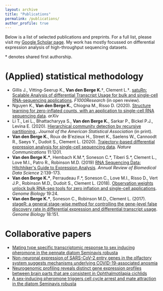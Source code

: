 ```yaml
---
layout: archive
title: "Publications"
permalink: /publications/
author_profile: true
---
```


Below is a list of selected publications and preprints. For a full list, please visit my [Google Scholar page](https://scholar.google.be/citations?user=3PHGkxkAAAAJ&hl=en). My work has mostly focussed on differential expression analysis of high-throughput sequencing datasets.

\* denotes shared first authorship.

# (Applied) statistical methodology

- Gillis J., Vitting-Seerup K., **Van den Berge K.**&dagger;, Clement L.&dagger;. [satuRn: Scalable Analysis of differential Transcript Usage for bulk and single-cell RNA-sequencing applications](https://f1000research.com/articles/10-374/v1). *F1000Research* (in open review).
- Nguyen K., **Van den Berge K.**, Chiogna M., Risso D. (2020). [Structure learning for zero-inflated counts, with an application to single-cell RNA sequencing data](https://arxiv.org/abs/2011.12044). *arXiv*
- Li T., Lei L., Bhattacharyya S., **Van den Berge K.**, Sarkar P., Bickel P.J., Levina E. (2020). [Hierarchical community detection by recursive partitioning
](https://www.tandfonline.com/doi/full/10.1080/01621459.2020.1833888). *Journal of the American Statistical Association* (in print).
- **Van den Berge K.**, Roux de B'ezieux H., Street K., Saelens W., Cannoodt R., Saeys Y., Dudoit S., Clement L. (2020). [Trajectory-based differential expression analysis for single-cell sequencing data](https://www.nature.com/articles/s41467-020-14766-3). *Nature Communications* 11:1201.
- **Van den Berge K.\***, Hembach K.M.\*, Soneson C.\*, Tiberi S.\*, Clement L., Love M.I., Patro R., Robinson M.D. (2019) [RNA Sequencing Data: Hitchhiker's Guide to Expression Analysis](https://www.annualreviews.org/doi/10.1146/annurev-biodatasci-072018-021255). *Annual Review of Biomedical Data Science* 2:139-173.
- **Van den Berge K.\***, Perraudeau F.\*, Soneson C., Love M.I., Risso D., Vert J.P., Robinson M.D., Dudoit S., Clement L. (2018). [Observation weights unlock bulk RNA-seq tools for zero inflation and single-cell applications](https://genomebiology.biomedcentral.com/articles/10.1186/s13059-018-1406-4). *Genome Biology* 19:24.
- **Van den Berge K.\***, Soneson C., Robinson M.D., Clement L. (2017). [stageR: a general stage-wise method for controlling the gene-level false discovery rate in differential expression and differential transcript usage](https://genomebiology.biomedcentral.com/articles/10.1186/s13059-017-1277-0). *Genome Biology* 18:151.
 
# Collaborative papers
 
 - [Mating type specific transcriptomic response to sex inducing pheromone in the pennate diatom Seminavis robusta](https://www.nature.com/articles/s41396-020-00797-7)
 - [Non-neuronal expression of SARS-CoV-2 entry genes in the olfactory system suggests mechanisms underlying COVID-19-associated anosmia](https://advances.sciencemag.org/content/6/31/eabc5801.abstract)
 - [Neurogenomic profiling reveals distinct gene expression profiles between brain parts that are consistent in Ophthalmotilapia cichlids](https://www.frontiersin.org/articles/10.3389/fnins.2018.00136/full?report=reader)
 - [A sex-inducing pheromone triggers cell cycle arrest and mate attraction in the diatom Seminavis robusta](https://www.nature.com/articles/srep19252)
 
